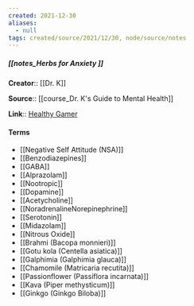 ```yaml
---
created: 2021-12-30 
aliases:
  - null
tags: created/source/2021/12/30, node/source/notes
---
```


##### [[notes_Herbs for Anxiety ]]
**Creator**:: [[Dr. K]]
 
**Source**:: [[course_Dr. K's Guide to Mental Health]]

**Link**:: [Healthy Gamer](https://coaching.healthygamer.gg/guide/lessons/herbs-for-anxiety)

#### Terms
- [[Negative Self Attitude (NSA)]]
- [[Benzodiazepines]]
- [[GABA]]
- [[Alprazolam]]
- [[Nootropic]]
- [[Dopamine]]
- [[Acetycholine]]
- [[NoradrenalineNorepinephrine]]
- [[Serotonin]]
- [[Midazolam]]
- [[Nitrous Oxide]]
- [[Brahmi (Bacopa monnieri)]]
- [[Gotu kola (Centella asiatica)]]
- [[Galphimia (Galphimia glauca)]]
- [[Chamomile (Matricaria recutita)]]
- [[Passionflower (Passiflora incarnata)]]
- [[Kava (Piper methysticum)]]
- [[Ginkgo (Ginkgo Biloba)]]
